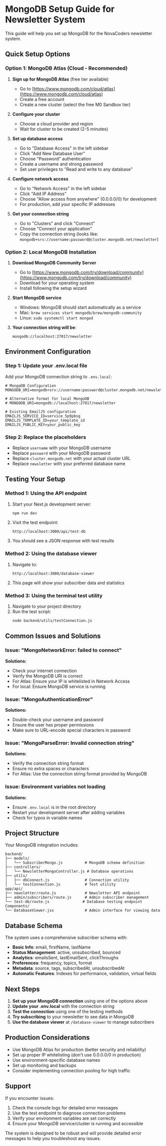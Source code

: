 # MongoDB Setup Guide for Newsletter System

This guide will help you set up MongoDB for the NovaCoders newsletter system.

## Quick Setup Options

### Option 1: MongoDB Atlas (Cloud - Recommended)
1. **Sign up for MongoDB Atlas** (free tier available)
   - Go to [https://www.mongodb.com/cloud/atlas](https://www.mongodb.com/cloud/atlas)
   - Create a free account
   - Create a new cluster (select the free M0 Sandbox tier)

2. **Configure your cluster**
   - Choose a cloud provider and region
   - Wait for cluster to be created (2-5 minutes)

3. **Set up database access**
   - Go to "Database Access" in the left sidebar
   - Click "Add New Database User"
   - Choose "Password" authentication
   - Create a username and strong password
   - Set user privileges to "Read and write to any database"

4. **Configure network access**
   - Go to "Network Access" in the left sidebar
   - Click "Add IP Address"
   - Choose "Allow access from anywhere" (0.0.0.0/0) for development
   - For production, add your specific IP addresses

5. **Get your connection string**
   - Go to "Clusters" and click "Connect"
   - Choose "Connect your application"
   - Copy the connection string (looks like: `mongodb+srv://username:password@cluster.mongodb.net/newsletter`)

### Option 2: Local MongoDB Installation
1. **Download MongoDB Community Server**
   - Go to [https://www.mongodb.com/try/download/community](https://www.mongodb.com/try/download/community)
   - Download for your operating system
   - Install following the setup wizard

2. **Start MongoDB service**
   - Windows: MongoDB should start automatically as a service
   - Mac: `brew services start mongodb/brew/mongodb-community`
   - Linux: `sudo systemctl start mongod`

3. **Your connection string will be**:
   ```
   mongodb://localhost:27017/newsletter
   ```

## Environment Configuration

### Step 1: Update your .env.local file
Add your MongoDB connection string to `.env.local`:

```env
# MongoDB Configuration
MONGODB_URI=mongodb+srv://username:password@cluster.mongodb.net/newsletter

# Alternative format for local MongoDB
# MONGODB_URI=mongodb://localhost:27017/newsletter

# Existing EmailJS configuration
EMAILJS_SERVICE_ID=service_5p9pbsg
EMAILJS_TEMPLATE_ID=your_template_id
EMAILJS_PUBLIC_KEY=your_public_key
```

### Step 2: Replace the placeholders
- Replace `username` with your MongoDB username
- Replace `password` with your MongoDB password
- Replace `cluster.mongodb.net` with your actual cluster URL
- Replace `newsletter` with your preferred database name

## Testing Your Setup

### Method 1: Using the API endpoint
1. Start your Next.js development server:
   ```bash
   npm run dev
   ```

2. Visit the test endpoint:
   ```
   http://localhost:3000/api/test-db
   ```

3. You should see a JSON response with test results

### Method 2: Using the database viewer
1. Navigate to:
   ```
   http://localhost:3000/database-viewer
   ```

2. This page will show your subscriber data and statistics

### Method 3: Using the terminal test utility
1. Navigate to your project directory
2. Run the test script:
   ```bash
   node backend/utils/testConnection.js
   ```

## Common Issues and Solutions

### Issue: "MongoNetworkError: failed to connect"
**Solutions:**
- Check your internet connection
- Verify the MongoDB URI is correct
- For Atlas: Ensure your IP is whitelisted in Network Access
- For local: Ensure MongoDB service is running

### Issue: "MongoAuthenticationError"
**Solutions:**
- Double-check your username and password
- Ensure the user has proper permissions
- Make sure to URL-encode special characters in password

### Issue: "MongoParseError: Invalid connection string"
**Solutions:**
- Verify the connection string format
- Ensure no extra spaces or characters
- For Atlas: Use the connection string format provided by MongoDB

### Issue: Environment variables not loading
**Solutions:**
- Ensure `.env.local` is in the root directory
- Restart your development server after adding variables
- Check for typos in variable names

## Project Structure

Your MongoDB integration includes:

```
backend/
├── models/
│   └── SubscriberMongo.js          # MongoDB schema definition
├── controllers/
│   └── NewsletterMongoController.js # Database operations
├── utils/
│   ├── dbConnect.js                # Connection utility
│   └── testConnection.js           # Test utility
app/api/
├── newsletter/route.js             # Newsletter API endpoint
├── admin/subscribers/route.js      # Admin subscriber management
└── test-db/route.js               # Database testing endpoint
Components/
└── DatabaseViewer.jsx              # Admin interface for viewing data
```

## Database Schema

The system uses a comprehensive subscriber schema with:

- **Basic Info**: email, firstName, lastName
- **Status Management**: active, unsubscribed, bounced
- **Analytics**: emailsSent, lastEmailSent, clickThroughs
- **Preferences**: frequency, topics, format
- **Metadata**: source, tags, subscribedAt, unsubscribedAt
- **Automatic Features**: Indexes for performance, validation, virtual fields

## Next Steps

1. **Set up your MongoDB connection** using one of the options above
2. **Update your .env.local** with the connection string
3. **Test the connection** using one of the testing methods
4. **Try subscribing** to your newsletter to see data in MongoDB
5. **Use the database viewer** at `/database-viewer` to manage subscribers

## Production Considerations

- Use MongoDB Atlas for production (better security and reliability)
- Set up proper IP whitelisting (don't use 0.0.0.0/0 in production)
- Use environment-specific database names
- Set up monitoring and backups
- Consider implementing connection pooling for high traffic

## Support

If you encounter issues:
1. Check the console logs for detailed error messages
2. Use the test endpoint to diagnose connection problems
3. Verify your environment variables are set correctly
4. Ensure your MongoDB service/cluster is running and accessible

The system is designed to be robust and will provide detailed error messages to help you troubleshoot any issues.
